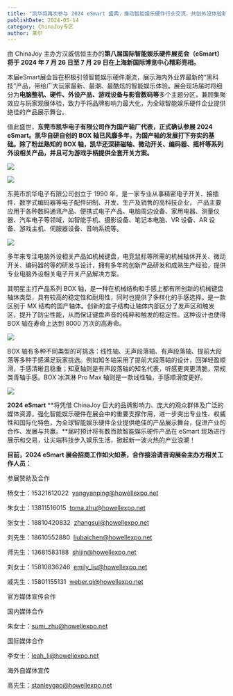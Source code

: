 ```yaml
---
title: "凯华将再次参与 2024 eSmart 盛典，推动智能娱乐硬件行业交流，共创外设体验新篇章"
publishDate: 2024-05-14
category: ChinaJoy专区
author: 莱尔
---
```


由 ChinaJoy 主办方汉威信恒主办的**第八届国际智能娱乐硬件展览会（eSmart）将于 2024 年 7 月 26 日至 7 月 29 日在上海新国际博览中心精彩亮相。**

本届eSmart展会旨在积极引领智能娱乐硬件潮流，展示海内外业界最新的“黑科技”产品，带给广大玩家最新、最潮、最酷炫的智能娱乐体验。展会现场届时将细分为**电脑整机、硬件、外设产品、游戏设备与影音数码等**多个主题分区，兼顾集聚效应与玩家观展体验，致力于将品牌影响力最大化，为全球智能娱乐硬件企业提供绝佳的产品展示舞台。

值此盛世，**东莞市凯华电子有限公司作为国产轴厂代表，正式确认参展 2024 eSmart。凯华自研自创的 BOX 轴已风靡多年，为国产轴的发展打下夯实的基础。除了粉丝熟知的 BOX 轴，凯华还深耕磁轴、微动开关、编码器、摇杆等系列外设相关产品，并且可为游戏手柄提供全套开关方案。**

![](https://ec-net-1251389766.cos.ap-shanghai.myqcloud.com/wp-content/uploads/2024/05/20240514204751288-1024x442.png)

![](https://ec-net-1251389766.cos.ap-shanghai.myqcloud.com/wp-content/uploads/2024/05/20240514204755870-1024x482.png)

东莞市凯华电子有限公司创立于 1990 年，是一家专业从事精密电子开关、接插件、数字式编码器等电子配件研制、开发、生产及销售的高科技企业， 产品主要应用于各种数码通讯产品、便携式电子产品、电脑周边设备、家用电器、测量仪器、汽车电子等领域，如智能手机、摄影设备、笔记本电脑、VR 设备、AR 设备、游戏主机、伺服器设备、音响系统等。

![](https://ec-net-1251389766.cos.ap-shanghai.myqcloud.com/wp-content/uploads/2024/05/20240514204759829-1024x683.jpg)

多年来专注电脑外设相关产品如机械键盘，电竞鼠标等所需的机械轴体开关、微动开关、编码器的等的研发与设计，拥有多年的创新产品研发和成熟生产经验，提供专业电脑外设相关电子开关产品解决方案。

其明星主打产品系列 BOX 轴，是一种在机械结构和手感上都有所创新的机械键盘轴体类型，具有较高的稳定性和耐用性，同时也提供了多样化的手感选择。是一款区别于 MX 结构的国产轴体。创新的盒子结构让轴体内部区分了发声区和触发区，提升了防尘性能，从而保证键盘声音的纯粹和触发的稳定性。这种设计也使得 BOX 轴在寿命上达到 8000 万次的高寿命。

![](https://ec-net-1251389766.cos.ap-shanghai.myqcloud.com/wp-content/uploads/2024/05/20240514204800874-1024x683.jpg)

BOX 轴有多种不同类型的可挑选：线性轴、无声段落轴、有声段落轴、提前大段落等多种手感满足玩家挑选。例如知冬轴采用了提前大段落轴的设计，回弹轻盈顺滑，手感清晰且稳重；知夏轴则是有声段落轴的知名代表，听感更爽更清脆，常规类青轴手感。BOX 冰淇淋 Pro Max 轴则是一款线性轴，手感顺滑度更好。

![](https://ec-net-1251389766.cos.ap-shanghai.myqcloud.com/wp-content/uploads/2024/05/20240514204806834-1024x576.png)

**2024 eSmart** **将凭借 ChinaJoy 巨大的品牌影响力、庞大的观众群体及广泛的媒体资源，强化智能娱乐硬件在展会中的重要支撑作用，进一步突出专业性、权威性和国际化特色，为全球智能娱乐硬件企业提供绝佳的产品展示舞台，促进产业的合作、发展与共赢。**届时预计将有数百款智能娱乐硬件产品在 eSmart 现场进行展示和交易，让尖端科技步入娱乐生活，掀起新一波火热的产业浪潮！

**目前，2024 eSmart 展会招商工作如火如荼，合作接洽请咨询展会主办方相关工作人员：**

  
参展赞助及合作

杨女士：15321612022  [yangyanping@howellexpo.net](mailto:yangyanping@howellexpo.net)

朱女士：13811516015  toma.zhu@howellexpo.net

张女士：18810420832  zhangsui@howellexpo.net

刘先生：18610552880  liubaichen@howellexpo.net

师先生：13681583188  [shijin@howellexpo.net](mailto:shijin@howellexpo.net)

刘女士：15810836246  [emily\_liu@howellexpo.net](mailto:emily_liu@howellexpo.net)

戚先生：15801155131  weber.qi@howellexpo.net  
  

官方媒体宣传合作

国内媒体合作

朱女士：[sumi\_zhu@howellexpo.net](mailto:sumi_zhu@howellexpo.net)

国际媒体合作

李女士：[leah\_li@howellexpo.net](mailto:leah_li@howellexpo.net)

海外自媒体宣传

高先生：stanleygao@howellexpo.net
